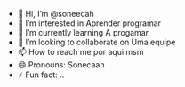 - 👋 Hi, I’m @soneecah
- 👀 I’m interested in Aprender programar
- 🌱 I’m currently learning A progamar 
- 💞️ I’m looking to collaborate on Uma equipe
- 📫 How to reach me por aqui msm
- 😄 Pronouns: Sonecaah
- ⚡ Fun fact: ..

<!---
soneecah/soneecah is a ✨ special ✨ repository because its `README.md` (this file) appears on your GitHub profile.
You can click the Preview link to take a look at your changes.
--->
